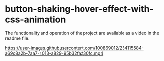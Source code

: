 # button-shaking-hover-effect-with-css-animation
The functionality and operation of the project are available as a video in the readme file.


https://user-images.githubusercontent.com/100869012/234115584-a69c8a2b-7aa7-4013-a829-95b32fa230fc.mp4


